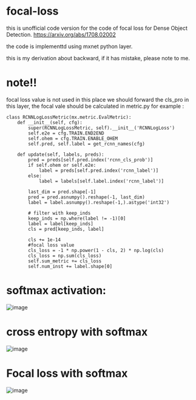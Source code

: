 # focal-loss

this is unofficial code version for the code of focal loss for Dense Object Detection.
 https://arxiv.org/abs/1708.02002

the code is implementtd using mxnet python layer.

this is my derivation about backward, if it has mistake, please note to me.

# note!!
 
focal loss value is not used in this place we should forward the cls_pro in this layer, the focal vale should be calculated in metric.py
for example :
```
class RCNNLogLossMetric(mx.metric.EvalMetric):
    def __init__(self, cfg):
        super(RCNNLogLossMetric, self).__init__('RCNNLogLoss')
        self.e2e = cfg.TRAIN.END2END
        self.ohem = cfg.TRAIN.ENABLE_OHEM
        self.pred, self.label = get_rcnn_names(cfg)

    def update(self, labels, preds):
        pred = preds[self.pred.index('rcnn_cls_prob')]
        if self.ohem or self.e2e:
            label = preds[self.pred.index('rcnn_label')]
        else:
            label = labels[self.label.index('rcnn_label')]

        last_dim = pred.shape[-1]
        pred = pred.asnumpy().reshape(-1, last_dim)
        label = label.asnumpy().reshape(-1,).astype('int32')

        # filter with keep_inds
        keep_inds = np.where(label != -1)[0]
        label = label[keep_inds]
        cls = pred[keep_inds, label]

        cls += 1e-14
        #focal loss value
        cls_loss = -1 * np.power(1 - cls, 2) * np.log(cls)
        cls_loss = np.sum(cls_loss)
        self.sum_metric += cls_loss
        self.num_inst += label.shape[0]
```

# softmax activation:

![image](https://github.com/unsky/focal-loss/blob/master/2.jpg)

# cross entropy with softmax

![image](https://github.com/unsky/focal-loss/blob/master/3.jpg)

# Focal loss with softmax

![image](https://github.com/unsky/focal-loss/blob/master/1.jpg)


